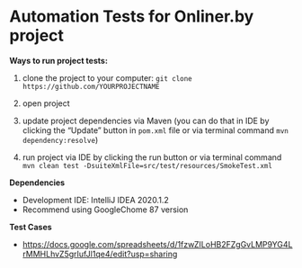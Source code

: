 # Automation Tests for Onliner.by project

__Ways to run project tests:__

1) clone the project to your computer: 
`git clone https://github.com/YOURPROJECTNAME` 

2) open project 

3) update project dependencies via Maven 
(you can do that in IDE by clicking the “Update” button in `pom.xml` file  or via terminal command `mvn dependency:resolve`)

4) run project via IDE by clicking the run button or via terminal command `mvn clean test -DsuiteXmlFile=src/test/resources/SmokeTest.xml`


__Dependencies__
- Development IDE: IntelliJ IDEA 2020.1.2
- Recommend using GoogleChome 87 version

__Test Cases__
- https://docs.google.com/spreadsheets/d/1fzwZILoHB2FZgGvLMP9YG4LrMMHLhvZ5grIufJl1qe4/edit?usp=sharing
